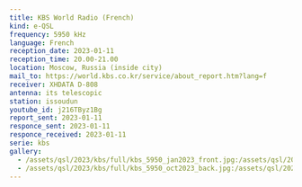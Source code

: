 ```yaml
---
title: KBS World Radio (French)
kind: e-QSL
frequency: 5950 kHz
language: French
reception_date: 2023-01-11
reception_time: 20.00-21.00
location: Moscow, Russia (inside city)
mail_to: https://world.kbs.co.kr/service/about_report.htm?lang=f
receiver: XHDATA D-808
antenna: its telescopic
station: issoudun
youtube_id: j216TByz1Bg
report_sent: 2023-01-11
responce_sent: 2023-01-11
responce_received: 2023-01-11
serie: kbs
gallery:
  - /assets/qsl/2023/kbs/full/kbs_5950_jan2023_front.jpg:/assets/qsl/2023/kbs/small/kbs_5950_jan2023_front.jpg
  - /assets/qsl/2023/kbs/full/kbs_5950_oct2023_back.jpg:/assets/qsl/2023/kbs/small/kbs_5950_jan2023_back.jpg
---
```


